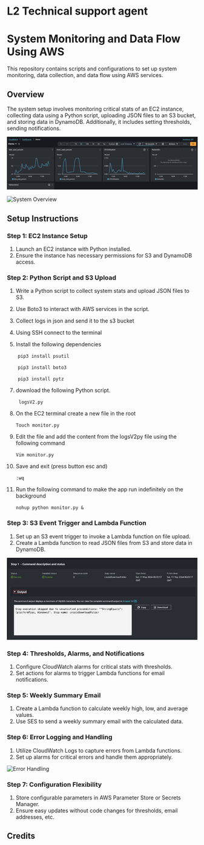 # L2 Technical support agent

# System Monitoring and Data Flow Using AWS

This repository contains scripts and configurations to set up system monitoring, data collection, and data flow using AWS services.

## Overview

The system setup involves monitoring critical stats of an EC2 instance, collecting data using a Python script, uploading JSON files to an S3 bucket, and storing data in DynamoDB. Additionally, it includes setting thresholds, sending notifications.

![Data Flow](images/Stats.png)

![System Overview](images/system_overview.png)

## Setup Instructions

### Step 1: EC2 Instance Setup
1. Launch an EC2 instance with Python installed.
2. Ensure the instance has necessary permissions for S3 and DynamoDB access.

### Step 2: Python Script and S3 Upload
1. Write a Python script to collect system stats and upload JSON files to S3.
2. Use Boto3 to interact with AWS services in the script.
3. Collect logs in json and send it to the s3 bucket

4. Using SSH connect to the terminal 
5. Install the following dependencies
```
    pip3 install psutil
```
```
    pip3 install boto3
```
```
    pip3 install pytz
```

7. download the following Python script.
   ```
    logsV2.py
   ```

9. On the EC2 terminal create a new file in the root
    ```
    Touch monitor.py
    ```
    
11. Edit the file and add the content from the logsV2py file using the following command 
    ```
    Vim monitor.py
    ```
    
12. Save and exit (press button esc and)
    ```
    :wq
    ```
    

14. Run the following command to make the app run indefinitely on the background
    ```
    nohup python monitor.py &
    ```

### Step 3: S3 Event Trigger and Lambda Function
1. Set up an S3 event trigger to invoke a Lambda function on file upload.
2. Create a Lambda function to read JSON files from S3 and store data in DynamoDB.

![Data Flow](images/image.png)

### Step 4: Thresholds, Alarms, and Notifications
1. Configure CloudWatch alarms for critical stats with thresholds.
2. Set actions for alarms to trigger Lambda functions for email notifications.

### Step 5: Weekly Summary Email
1. Create a Lambda function to calculate weekly high, low, and average values.
2. Use SES to send a weekly summary email with the calculated data.

### Step 6: Error Logging and Handling
1. Utilize CloudWatch Logs to capture errors from Lambda functions.
2. Set up alarms for critical errors and handle them appropriately.

![Error Handling](images/error_handling.png)

### Step 7: Configuration Flexibility
1. Store configurable parameters in AWS Parameter Store or Secrets Manager.
2. Ensure easy updates without code changes for thresholds, email addresses, etc.



## Credits
